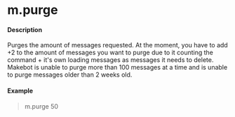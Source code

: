 # m.purge

#### Description

Purges the amount of messages requested. At the moment, you have to add +2 to the amount of messages you want to purge due to it counting the command + it's own loading messages as messages it needs to delete. Makebot is unable to purge more than 100 messages at a time and is unable to purge messages older than 2 weeks old.

#### Example

> m.purge 50
